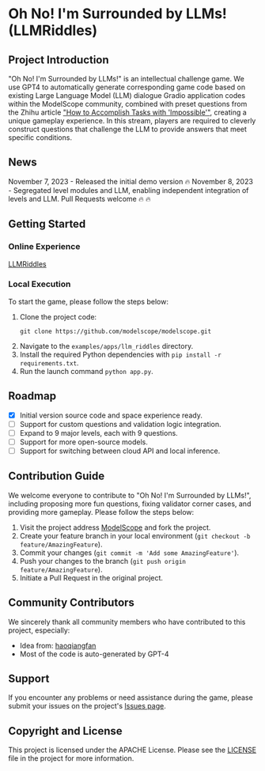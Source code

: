 # Oh No! I'm Surrounded by LLMs! (LLMRiddles)

## Project Introduction
"Oh No! I'm Surrounded by LLMs!" is an intellectual challenge game. We use GPT4 to automatically generate corresponding game code based on existing Large Language Model (LLM) dialogue Gradio application codes within the ModelScope community, combined with preset questions from the Zhihu article ["How to Accomplish Tasks with 'Impossible'"](https://zhuanlan.zhihu.com/p/665393240), creating a unique gameplay experience. In this stream, players are required to cleverly construct questions that challenge the LLM to provide answers that meet specific conditions.

## News
November 7, 2023 - Released the initial demo version 🔥
November 8, 2023 - Segregated level modules and LLM, enabling independent integration of levels and LLM. Pull Requests welcome 🔥 🔥

## Getting Started

### Online Experience

[LLMRiddles](https://modelscope.cn/studios/LLMRiddles/LLMRiddles/summary)

### Local Execution
To start the game, please follow the steps below:

1. Clone the project code:
   ```
   git clone https://github.com/modelscope/modelscope.git
   ```
2. Navigate to the `examples/apps/llm_riddles` directory.
3. Install the required Python dependencies with `pip install -r requirements.txt`.
4. Run the launch command `python app.py`.

## Roadmap
- [x] Initial version source code and space experience ready.
- [ ] Support for custom questions and validation logic integration.
- [ ] Expand to 9 major levels, each with 9 questions.
- [ ] Support for more open-source models.
- [ ] Support for switching between cloud API and local inference.

## Contribution Guide
We welcome everyone to contribute to "Oh No! I'm Surrounded by LLMs!", including proposing more fun questions, fixing validator corner cases, and providing more gameplay. Please follow the steps below:

1. Visit the project address [ModelScope](https://github.com/modelscope/modelscope) and fork the project.
2. Create your feature branch in your local environment (`git checkout -b feature/AmazingFeature`).
3. Commit your changes (`git commit -m 'Add some AmazingFeature'`).
4. Push your changes to the branch (`git push origin feature/AmazingFeature`).
5. Initiate a Pull Request in the original project.

## Community Contributors
We sincerely thank all community members who have contributed to this project, especially:

- Idea from: [haoqiangfan](https://www.zhihu.com/people/haoqiang-fan)
- Most of the code is auto-generated by GPT-4

## Support
If you encounter any problems or need assistance during the game, please submit your issues on the project's [Issues page](https://github.com/modelscope/modelscope/issues).

## Copyright and License
This project is licensed under the APACHE License. Please see the [LICENSE](https://github.com/modelscope/modelscope/blob/main/LICENSE) file in the project for more information.
